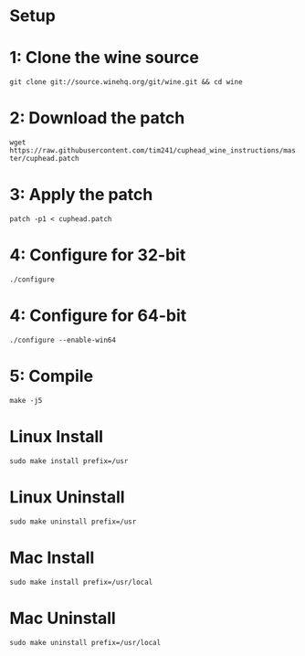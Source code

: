 # Setup
# 1: Clone the wine source <br />
```git clone git://source.winehq.org/git/wine.git && cd wine``` <br />
# 2: Download the patch <br /> 
```wget https://raw.githubusercontent.com/tim241/cuphead_wine_instructions/master/cuphead.patch``` <br />
# 3: Apply the patch <br /> 
```patch -p1 < cuphead.patch``` <br />
# 4: Configure for 32-bit <br />
```./configure``` <br />
# 4: Configure for 64-bit <br />
```./configure --enable-win64``` <br />
# 5: Compile <br />
```make -j5``` <br />
# Linux Install <br />
```sudo make install prefix=/usr``` <br />
# Linux Uninstall <br />
```sudo make uninstall prefix=/usr``` <br />
# Mac Install <br />
```sudo make install prefix=/usr/local``` <br />
# Mac Uninstall <br />
```sudo make uninstall prefix=/usr/local``` <br />

